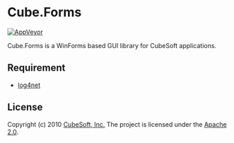 Cube.Forms
====

[![AppVeyor](https://ci.appveyor.com/api/projects/status/k5a3hpx8q788dpq2?svg=true)](https://ci.appveyor.com/project/clown/cube-forms)

Cube.Forms is a WinForms based GUI library for CubeSoft applications.

## Requirement

* [log4net](https://logging.apache.org/log4net/)

## License

Copyright (c) 2010 [CubeSoft, Inc.](http://www.cube-soft.jp/)
The project is licensed under the [Apache 2.0](https://github.com/cube-soft/Cube.Core/blob/master/License.txt).